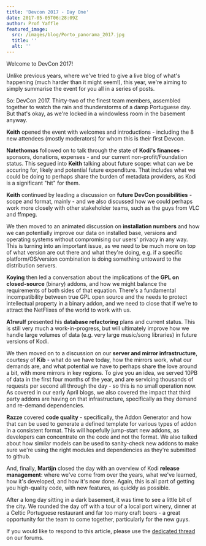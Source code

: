 ```yaml
---
title: 'Devcon 2017 - Day One'
date: 2017-05-05T06:28:09Z
author: Prof Yaffle
featured_image:
  src: /images/blog/Porto_panorama_2017.jpg
  title: ''
  alt: ''
---
```

Welcome to DevCon 2017!

 Unlike previous years, where we've tried to give a live blog of what's happening (much harder than it might seem!), this year, we're aiming to simply summarise the event for you all in a series of posts.

 So: DevCon 2017. Thirty-two of the finest team members, assembled together to watch the rain and thunderstorms of a damp Portuguese day. But that's okay, as we're locked in a windowless room in the basement anyway.

 **Keith** opened the event with welcomes and introductions - including the 8 new attendees (mostly moderators) for whom this is their first Devcon.

 **Natethomas** followed on to talk through the state of **Kodi's finances** - sponsors, donations, expenses - and our current non-profit/Foundation status. This segued into **Keith** talking about future scope: what can we be accuring for, likely and potential future expenditure. That includes what we could be doing to perhaps share the burden of metadata providers, as Kodi is a significant "hit" for them.

 **Keith** continued by leading a discussion on **future DevCon possibilities** - scope and format, mainly - and we also discussed how we could perhaps work more closely with other stakeholder teams, such as the guys from VLC and ffmpeg.

 We then moved to an animated discussion on **installation numbers** and how we can potentially improve our data on installed base, versions and operating systems without compromising our users' privacy in any way. This is turning into an important issue, as we need to be much more on top of what version are out there and what they're doing, e.g. if a specific platform/OS/version combination is doing something untoward to the distribution servers.

 **Koying** then led a conversation about the implications of the **GPL on closed-source** (binary) addons, and how we might balance the requirements of both sides of that equation. There's a fundamental incompatibility between true GPL open source and the needs to protect intellectual property in a binary addon, and we need to close that if we're to attract the NetFlixes of the world to work with us.

 **A1rwulf** presented his **database refactoring** plans and current status. This is still very much a work-in-progress, but will ultimately improve how we handle large volumes of data (e.g. very large music/song libraries) in future versions of Kodi.

 We then moved on to a discussion on our **server and mirror infrastructure**, courtesy of **Kib** - what do we have today, how the mirrors work, what our demands are, and what potential we have to perhaps share the love around a bit, with more mirrors in key regions. To give you an idea, we served 10PB of data in the first four months of the year, and are servicing thousands of requests per second all through the day - so this is no small operation now. As covered in our early April blogs, we also covered the impact that third party addons are having on that infrastructure, specifically as they demand and re-demand dependencies.

 **Razze** covered **code quality** - specifically, the Addon Generator and how that can be used to generate a defined template for various types of addon in a consistent format. This will hopefully jump-start new addons, as developers can concentrate on the code and not the format. We also talked about how similar models can be used to sanity-check new addons to make sure we're using the right modules and dependencies as they're submitted to github.

 And, finally, **Martijn** closed the day with an overview of Kodi **release management**: where we've come from over the years, what we've learned, how it's developed, and how it's now done. Again, this is all part of getting you high-quality code, with new features, as quickly as possible.

 After a long day sitting in a dark basement, it was time to see a little bit of the city. We rounded the day off with a tour of a local port winery, dinner at a Celtic Portuguese restaurant and far too many craft beers - a great opportunity for the team to come together, particularly for the new guys.

 If you would like to respond to this article, please use the [dedicated thread](https://forum.kodi.tv/showthread.php?tid=313808) on our forums.

 